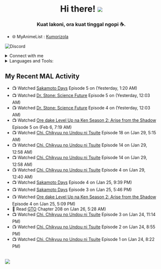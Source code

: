 <h1 align="center">Hi there! <img src="https://media.giphy.com/media/hvRJCLFzcasrR4ia7z/giphy.gif" width="25px"> </h1>
<h3 align="center">Kuat lakoni, ora kuat tinggal ngopi ☕.</h3>

- 🌐 MyAnimeList : [Kumorizola](https://myanimelist.net/animelist/Kumorizola)

![Discord](https://discord.c99.nl/widget/theme-1/761213268009943051.png)
<details>
      <summary>Connect with me</summary>
    <p align="left">
        <a href="https://www.instagram.com/kumorizola/" target="blank"><img align="center"
                src="https://raw.githubusercontent.com/rahuldkjain/github-profile-readme-generator/master/src/images/icons/Social/instagram.svg"
                alt="kumorizola" height="30" width="40" /></a>
        <a href="https://discord.com" target="blank"><img align="center"
                src="https://raw.githubusercontent.com/rahuldkjain/github-profile-readme-generator/master/src/images/icons/Social/discord.svg"
                alt="Kumori#5882" height="30" width="40" /></a>
    </p>
</details>

<details>
    <summary align="left">Languages and Tools:</summary>
<p align="left">
      <a href="https://www.w3schools.com/css/" target="_blank">
        <img src="https://raw.githubusercontent.com/devicons/devicon/master/icons/css3/css3-original-wordmark.svg"
            alt="css3" width="40" height="40" /> </a> <a href="https://www.w3.org/html/" target="_blank"> <img
            src="https://raw.githubusercontent.com/devicons/devicon/master/icons/html5/html5-original-wordmark.svg"
            alt="html5" width="40" height="40" /> </a> <a href="https://www.java.com" target="_blank"> <img
            src="https://raw.githubusercontent.com/devicons/devicon/master/icons/java/java-original.svg" alt="java"
            width="40" height="40" /> </a> <a href="https://developer.mozilla.org/en-US/docs/Web/JavaScript"
            target="_blank"> <img
            src="https://raw.githubusercontent.com/devicons/devicon/master/icons/javascript/javascript-original.svg"
            alt="javascript" width="40" height="40" /> </a> <a href="https://nodejs.org" target="_blank"> <img
            src="https://raw.githubusercontent.com/devicons/devicon/master/icons/nodejs/nodejs-original-wordmark.svg"
            alt="nodejs" width="40" height="40" /> </a> <a href="https://www.python.org" target="_blank"> <img
            src="https://raw.githubusercontent.com/devicons/devicon/master/icons/python/python-original.svg"
            alt="python" width="40" height="40" /> </a> <a href="https://www.typescriptlang.org/" target="_blank"> <img
            src="https://raw.githubusercontent.com/devicons/devicon/master/icons/typescript/typescript-original.svg" 
            alt="typescript" width="40" height="40" /> </a> <a href="https://www.photoshop.com/en" target="_blank"> <img
            src="https://upload.wikimedia.org/wikipedia/commons/a/af/Adobe_Photoshop_CC_icon.svg" alt="photoshop" width="40" height="40"/> </a>
            <a href="https://www.adobe.com/products/premiere.html" target="_blank"> <img
            src="https://upload.wikimedia.org/wikipedia/commons/4/40/Adobe_Premiere_Pro_CC_icon.svg" alt="Premiere pro" width="40" height="40"/> </a>
            <a href="https://www.adobe.com/in/products/illustrator.html" target="_blank"> <img 
            src="https://upload.wikimedia.org/wikipedia/commons/f/fb/Adobe_Illustrator_CC_icon.svg" alt="illustrator" width="40" height="40"/> </a>
      
 </details>
 
 <h2> My Recent MAL Activity</h2>
<!-- MAL_ACTIVITY:start -->

- 📺 Watched [Sakamoto Days](https://MyAnimeList.net/anime.php?id=58939) Episode 5 on (Yesterday, 1:20 AM)
- 📺 Watched [Dr. Stone: Science Future](https://MyAnimeList.net/anime.php?id=57592) Episode 5 on (Yesterday, 12:03 AM)
- 📺 Watched [Dr. Stone: Science Future](https://MyAnimeList.net/anime.php?id=57592) Episode 4 on (Yesterday, 12:03 AM)
- 📺 Watched [Ore dake Level Up na Ken Season 2: Arise from the Shadow](https://MyAnimeList.net/anime.php?id=58567) Episode 5 on (Feb 6, 7:19 AM)
- 📺 Watched [Chi. Chikyuu no Undou ni Tsuite](https://MyAnimeList.net/anime.php?id=52215) Episode 18 on (Jan 29, 5:15 AM)
- 📺 Watched [Chi. Chikyuu no Undou ni Tsuite](https://MyAnimeList.net/anime.php?id=52215) Episode 14 on (Jan 29, 12:58 AM)
- 📺 Watched [Chi. Chikyuu no Undou ni Tsuite](https://MyAnimeList.net/anime.php?id=52215) Episode 14 on (Jan 29, 12:58 AM)
- 📺 Watched [Chi. Chikyuu no Undou ni Tsuite](https://MyAnimeList.net/anime.php?id=52215) Episode 4 on (Jan 29, 12:40 AM)
- 📺 Watched [Sakamoto Days](https://MyAnimeList.net/anime.php?id=58939) Episode 4 on (Jan 25, 9:39 PM)
- 📺 Watched [Sakamoto Days](https://MyAnimeList.net/anime.php?id=58939) Episode 3 on (Jan 25, 5:46 PM)
- 📺 Watched [Ore dake Level Up na Ken Season 2: Arise from the Shadow](https://MyAnimeList.net/anime.php?id=58567) Episode 4 on (Jan 25, 5:09 PM)
- 📖 Read [GTO](https://MyAnimeList.net/manga.php?id=336) Chapter 208 on (Jan 26, 5:28 AM)
- 📺 Watched [Chi. Chikyuu no Undou ni Tsuite](https://MyAnimeList.net/anime.php?id=52215) Episode 3 on (Jan 24, 11:14 PM)
- 📺 Watched [Chi. Chikyuu no Undou ni Tsuite](https://MyAnimeList.net/anime.php?id=52215) Episode 2 on (Jan 24, 8:55 PM)
- 📺 Watched [Chi. Chikyuu no Undou ni Tsuite](https://MyAnimeList.net/anime.php?id=52215) Episode 1 on (Jan 24, 8:22 PM)

<!-- MAL_ACTIVITY:end -->

  
<h2 align="left"> <img src="https://media.discordapp.net/attachments/918405470073520168/919220018355523584/ezgif.com-gif-maker_1.gif">
